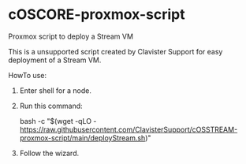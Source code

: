 # cOSCORE-proxmox-script
Proxmox script to deploy a Stream VM

This is a unsupported script created by Clavister Support for easy deployment of a Stream VM.


HowTo use:
1. Enter shell for a node.
2. Run this command:
   
   bash -c "$(wget -qLO - https://raw.githubusercontent.com/ClavisterSupport/cOSSTREAM-proxmox-script/main/deployStream.sh)"
4. Follow the wizard.
